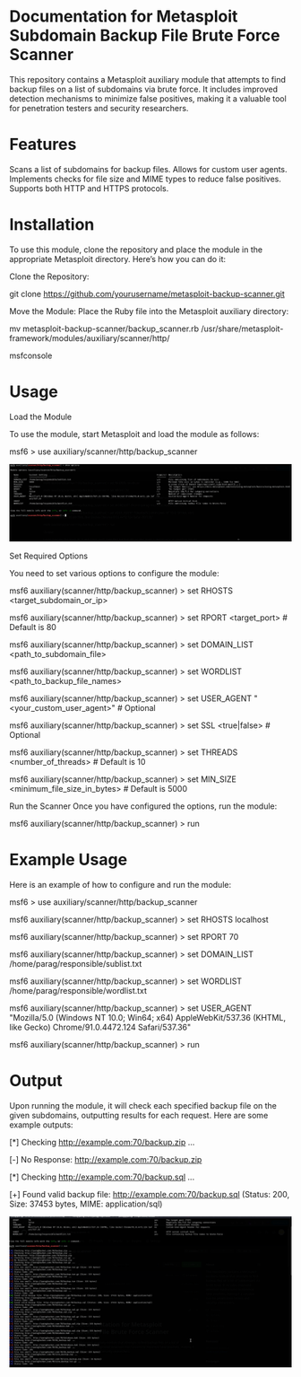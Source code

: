 # Documentation for Metasploit Subdomain Backup File Brute Force Scanner
This repository contains a Metasploit auxiliary module that attempts to find backup files on a list of subdomains via brute force. It includes improved detection mechanisms to minimize false positives, making it a valuable tool for penetration testers and security researchers.

# Features
Scans a list of subdomains for backup files.
Allows for custom user agents.
Implements checks for file size and MIME types to reduce false positives.
Supports both HTTP and HTTPS protocols.

# Installation
To use this module, clone the repository and place the module in the appropriate Metasploit directory. Here’s how you can do it:

Clone the Repository:

git clone https://github.com/yourusername/metasploit-backup-scanner.git

Move the Module: Place the Ruby file into the Metasploit auxiliary directory:

mv metasploit-backup-scanner/backup_scanner.rb /usr/share/metasploit-framework/modules/auxiliary/scanner/http/

msfconsole

# Usage

Load the Module

To use the module, start Metasploit and load the module as follows:

msf6 > use auxiliary/scanner/http/backup_scanner

![Usage Requirements](use_requirement.png)


Set Required Options

You need to set various options to configure the module:


msf6 auxiliary(scanner/http/backup_scanner) > set RHOSTS <target_subdomain_or_ip>

msf6 auxiliary(scanner/http/backup_scanner) > set RPORT <target_port>  # Default is 80

msf6 auxiliary(scanner/http/backup_scanner) > set DOMAIN_LIST <path_to_subdomain_file>

msf6 auxiliary(scanner/http/backup_scanner) > set WORDLIST <path_to_backup_file_names>

msf6 auxiliary(scanner/http/backup_scanner) > set USER_AGENT "<your_custom_user_agent>"  # Optional

msf6 auxiliary(scanner/http/backup_scanner) > set SSL <true|false>  # Optional

msf6 auxiliary(scanner/http/backup_scanner) > set THREADS <number_of_threads>  # Default is 10

msf6 auxiliary(scanner/http/backup_scanner) > set MIN_SIZE <minimum_file_size_in_bytes>  # Default is 5000


Run the Scanner
Once you have configured the options, run the module:

msf6 auxiliary(scanner/http/backup_scanner) > run

# Example Usage
Here is an example of how to configure and run the module:


msf6 > use auxiliary/scanner/http/backup_scanner

msf6 auxiliary(scanner/http/backup_scanner) > set RHOSTS localhost

msf6 auxiliary(scanner/http/backup_scanner) > set RPORT 70

msf6 auxiliary(scanner/http/backup_scanner) > set DOMAIN_LIST /home/parag/responsible/sublist.txt

msf6 auxiliary(scanner/http/backup_scanner) > set WORDLIST /home/parag/responsible/wordlist.txt

msf6 auxiliary(scanner/http/backup_scanner) > set USER_AGENT "Mozilla/5.0 (Windows NT 10.0; Win64; x64) AppleWebKit/537.36 (KHTML, like Gecko) Chrome/91.0.4472.124 Safari/537.36"

msf6 auxiliary(scanner/http/backup_scanner) > run


# Output

Upon running the module, it will check each specified backup file on the given subdomains, outputting results for each request. Here are some example outputs:

[*] Checking http://example.com:70/backup.zip ...

[-] No Response: http://example.com:70/backup.zip

[*] Checking http://example.com:70/backup.sql ...

[+] Found valid backup file: http://example.com:70/backup.sql (Status: 200, Size: 37453 bytes, MIME: application/sql)


![Usage Requirements](backup_detection_evidence.png)


